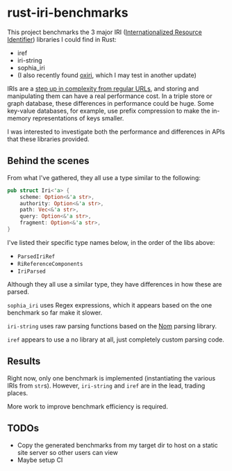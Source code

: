 # rust-iri-benchmarks

This project benchmarks the 3 major IRI ([Internationalized Resource Identifier](https://en.wikipedia.org/wiki/Internationalized_Resource_Identifier)) libraries I could find in Rust:

- iref
- iri-string
- sophia_iri
- (I also recently found [oxiri](https://github.com/oxigraph/oxiri), which I may test in another update)

IRIs are a [step up in complexity from regular URLs](https://www.ietf.org/rfc/rfc3987.txt), and storing and manipulating them can have a real performance cost. In a triple store or graph database, these differences in performance could be huge. Some key-value databases, for example, use prefix compression to make the in-memory representations of keys smaller.

I was interested to investigate both the performance and differences in APIs that these libraries provided.

## Behind the scenes

From what I've gathered, they all use a type similar to the following:

```rust
pub struct Iri<'a> {
    scheme: Option<&'a str>,
    authority: Option<&'a str>,
    path: Vec<&'a str>,
    query: Option<&'a str>,
    fragment: Option<&'a str>,
}
```

I've listed their specific type names below, in the order of the libs above:

- `ParsedIriRef`
- `RiReferenceComponents`
- `IriParsed`

Although they all use a similar type, they have differences in how these are parsed.

`sophia_iri` uses Regex expressions, which it appears based on the one benchmark so far make it slower.

`iri-string` uses raw parsing functions based on the [Nom](https://github.com/Geal/nom) parsing library.

`iref` appears to use a no library at all, just completely custom parsing code.

## Results

Right now, only one benchmark is implemented (instantiating the various IRIs from `str`s). However, `iri-string` and `iref` are in the lead, trading places.

More work to improve benchmark efficiency is required.

## TODOs

- Copy the generated benchmarks from my target dir to host on a static site server so other users can view
- Maybe setup CI
